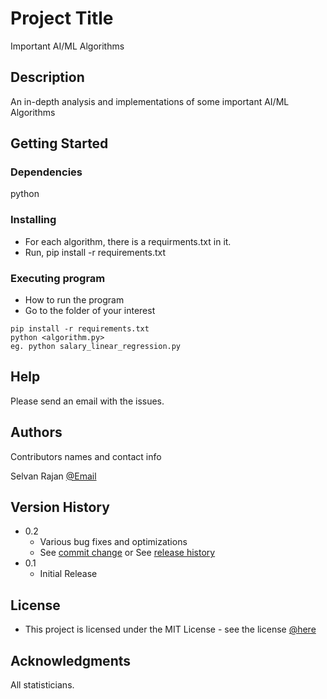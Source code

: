 # Project Title

Important AI/ML Algorithms

## Description

An in-depth analysis and implementations of some important AI/ML Algorithms

## Getting Started

### Dependencies

python

### Installing

* For each algorithm, there is a requirments.txt in it.
* Run,
pip install -r requirements.txt

### Executing program

* How to run the program
* Go to the folder of your interest

```
pip install -r requirements.txt
python <algorithm.py>
eg. python salary_linear_regression.py
```

## Help

Please send an email with the issues.


## Authors

Contributors names and contact info

Selvan Rajan
[@Email](selvanvrajan@gmail.com)

## Version History

* 0.2
    * Various bug fixes and optimizations
    * See [commit change]() or See [release history]()
* 0.1
    * Initial Release

## License

* This project is licensed under the MIT License - see the license [@here](https://opensource.org/license/mit)

## Acknowledgments

All statisticians.

